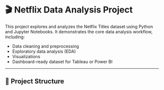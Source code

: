 # 🎬 Netflix Data Analysis Project

This project explores and analyzes the Netflix Titles dataset using Python and Jupyter Notebooks. It demonstrates the core data analysis workflow, including:

- Data cleaning and preprocessing
- Exploratory data analysis (EDA)
- Visualizations
- Dashboard-ready dataset for Tableau or Power BI

---

## 📁 Project Structure

